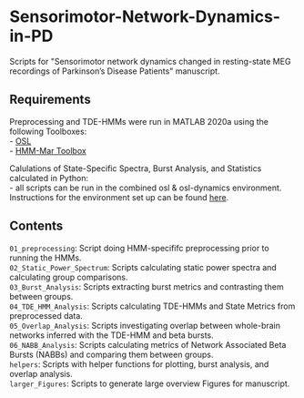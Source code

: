 # Sensorimotor-Network-Dynamics-in-PD
Scripts for "Sensorimotor network dynamics changed in resting-state MEG recordings of Parkinson’s Disease Patients" manuscript.


## Requirements

Preprocessing and TDE-HMMs were run in MATLAB 2020a using the following Toolboxes:  
    - [OSL](https://github.com/OHBA-analysis/osl-docs)        
    - [HMM-Mar Toolbox](https://github.com/OHBA-analysis/HMM-MAR)
    
Calulations of State-Specific Spectra, Burst Analysis, and Statistics calculated in Python:  
    - all scripts can be run in the combined osl & osl-dynamics environment.  
      Instructions for the environment set up can be found [here](https://github.com/OHBA-analysis/osl-dynamics#installing-within-an-osl-environment).


## Contents

```01_preprocessing```: Script doing HMM-specififc preprocessing prior to running the HMMs.  
```02_Static_Power_Spectrum```: Scripts calculating static power spectra and calculating group comparisons.  
```03_Burst_Analysis```: Scripts extracting burst metrics and contrasting them between groups.  
```04_TDE_HMM_Analysis```: Scripts calculating TDE-HMMs and State Metrics from preprocessed data.  
```05_Overlap_Analysis```: Scripts investigating overlap between whole-brain networks inferred with the TDE-HMM and beta bursts.  
```06_NABB_Analysis```: Scripts calculating metrics of Network Associated Beta Bursts (NABBs) and comparing them between groups.  
```helpers```: Scripts with helper functions for plotting, burst analysis, and overlap analysis.    
```larger_Figures```: Scripts to generate large overview Figures for manuscript.
